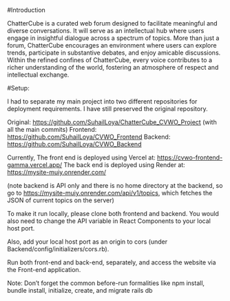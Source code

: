 
#Introduction

ChatterCube is a curated web forum designed to facilitate meaningful and diverse conversations. It will serve as an intellectual hub where users engage in insightful dialogue across a spectrum of topics. More than just a forum, ChatterCube encourages an environment where users can explore trends, participate in substantive debates, and enjoy amicable discussions. Within the refined confines of ChatterCube, every voice contributes to a richer understanding of the world, fostering an atmosphere of respect and intellectual exchange. 


#Setup:

I had to separate my main project into two different repositories for deployment requirements. I have still preserved the original repository.

Original: https://github.com/SuhailLoya/ChatterCube_CVWO_Project (with all the main commits)
Frontend: https://github.com/SuhailLoya/CVWO_Frontend 
Backend: https://github.com/SuhailLoya/CVWO_Backend 

Currently,
The front end is deployed using Vercel at: https://cvwo-frontend-gamma.vercel.app/ 
The back end is deployed using Render at: https://mysite-muiy.onrender.com/ 

(note backend is API only and there is no home directory at the backend, so go to https://mysite-muiy.onrender.com/api/v1/topics, which fetches the JSON of current topics on the server)

To make it run locally, please clone both frontend and backend. You would also need to change the API variable in React Components to your local host port.

Also, add your local host port as an origin to cors (under Backend/config/initializers/cors.rb).

Run both front-end and back-end, separately, and access the website via the Front-end application.

Note: Don’t forget the common before-run formalities like npm install, bundle install, initialize, create, and migrate rails db 





